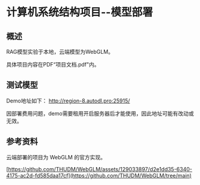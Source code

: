 <h1>计算机系统结构项目--模型部署</h1>

## 概述

RAG模型实验于本地，云端模型为WebGLM。

具体项目内容在PDF“项目文档.pdf"内。

## 测试模型
Demo地址如下：
http://region-8.autodl.pro:25915/

因部署费用问题，demo需要租用开启服务器后才能使用，因此地址可能有改动或无效。

## 参考资料
云端部署的项目为 WebGLM 的官方实现。

[https://github.com/THUDM/WebGLM/assets/129033897/d2e1dd35-6340-4175-ac2d-fd585daa17cf](https://github.com/THUDM/WebGLM/tree/main)

